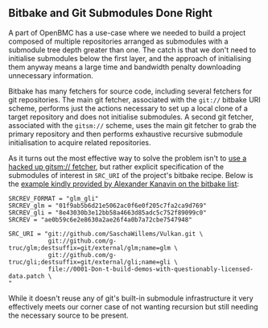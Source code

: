 ## Bitbake and Git Submodules Done Right

A part of OpenBMC has a use-case where we needed to build a project composed of
multiple repositories arranged as submodules with a submodule tree depth
greater than one. The catch is that we don't need to initialise submodules
below the first layer, and the approach of initialising them anyway means a
large time and bandwidth penalty downloading unnecessary information.

Bitbake has many fetchers for source code, including several fetchers for
git repositories. The main git fetcher, associated with the `git://` bitbake
URI scheme, performs just the actions necessary to set up a local clone of a
target repository and does not initialise submodules. A second git fetcher,
associated with the `gitsm://` scheme, uses the main git fetcher to grab the
primary repository and then performs exhaustive recursive submodule
initialisation to acquire related repositories.

As it turns out the most effective way to solve the problem isn't to [use a
hacked up gitsm:// fetcher][1], but rather explicit specification of the
submodules of interest in `SRC_URI` of the project's bitbake recipe. Below is
the [example kindly provided by Alexander Kanavin on the bitbake list][2]:

```
SRCREV_FORMAT = "glm_gli"
SRCREV_glm = "01f9ab5b6d21e5062ac0f6e0f205c7fa2ca9d769"
SRCREV_gli = "8e43030b3e12bb58a4663d85adc5c752f89099c0"
SRCREV = "ae0b59c6e2e8630a2ae26f4a0b7a72cbe7547948"

SRC_URI = "git://github.com/SaschaWillems/Vulkan.git \
           git://github.com/g-truc/glm;destsuffix=git/external/glm;name=glm \
           git://github.com/g-truc/gli;destsuffix=git/external/gli;name=gli \
           file://0001-Don-t-build-demos-with-questionably-licensed-data.patch \
"
```

While it doesn't reuse any of git's built-in submodule infrastructure it very
effectively meets our corner case of not wanting recursion but still needing
the necessary source to be present.

[1]: http://lists.openembedded.org/pipermail/bitbake-devel/2019-August/020297.html
[2]: http://lists.openembedded.org/pipermail/bitbake-devel/2019-August/020301.html
